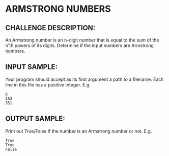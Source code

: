 ARMSTRONG NUMBERS
=================

CHALLENGE DESCRIPTION:
----------------------


An Armstrong number is an n-digit number that is equal to the sum of the n'th powers of its digits. Determine if the input numbers are Armstrong numbers.

INPUT SAMPLE:
-------------

Your program should accept as its first argument a path to a filename. Each line in this file has a positive integer. E.g.

	6
	153
	351

OUTPUT SAMPLE:
--------------

Print out True/False if the number is an Armstrong number or not. E.g.

	True
	True
	False
